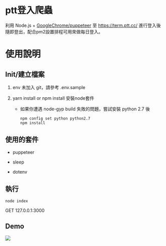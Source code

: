# ptt登入爬蟲

利用 Node.js + [GoogleChrome/puppeteer](https://github.com/GoogleChrome/puppeteer)
至 https://term.ptt.cc/ 進行登入後隨即登出，配合pm2設置排程可用來做每日登入。


# 使用說明

## Init/建立檔案

1. env 未加入 git，請參考 .env.sample

2. yarn install or npm install 安裝node套件

    * 如果你遭遇 node-gyp build 失敗的問題，嘗試安裝 python 2.7 後

        ``` shell
        npm config set python python2.7
        npm install
        ```

## 使用的套件
 
 - puppeteer
 
 - sleep
 
 - dotenv


## 執行

```shell
node index
```

GET 127.0.0.1:3000

## Demo

![](https://i.imgur.com/3tfzD7O.png)
